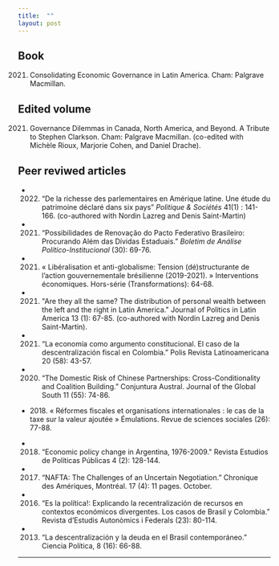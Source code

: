 ```yaml
---
title:  ""
layout: post
---
```



## Book 

2021. Consolidating Economic Governance in Latin America. Cham: Palgrave Macmillan. 


## Edited volume 

2021. Governance Dilemmas in Canada, North America, and Beyond. A Tribute to Stephen Clarkson. Cham: Palgrave Macmillan. (co-edited with Michèle Rioux, Marjorie Cohen, and Daniel Drache).


## Peer reviwed articles

* 2022. “De la richesse des parlementaires en Amérique latine. Une étude du patrimoine déclaré dans six pays” _Politique & Sociétés_ 41(1) : 141-166. (co-authored with Nordin Lazreg and Denis Saint-Martin)


* 2021. “Possibilidades de Renovação do Pacto Federativo Brasileiro: Procurando Além das Dívidas Estaduais.” _Boletim de Análise Político-Institucional_ (30): 69-76.


* 2021. « Libéralisation et anti-globalisme: Tension (dé)structurante de l’action gouvernementale brésilienne (2019-2021). » Interventions économiques. Hors-série (Transformations): 64-68. 


* 2021. "Are they all the same? The distribution of personal wealth between the left and the right in Latin America." Journal of Politics in Latin America 13 (1): 67-85. (co-authored with Nordin Lazreg and Denis Saint-Martin).


* 2021. “La economía como argumento constitucional. El caso de la descentralización fiscal en Colombia.” Polis Revista Latinoamericana 20 (58): 43-57. 


* 2020. “The Domestic Risk of Chinese Partnerships: Cross-Conditionality and Coalition Building.” Conjuntura Austral. Journal of the Global South 11 (55): 74-86. 


* 2018. « Réformes fiscales et organisations internationales : le cas de la taxe sur la valeur ajoutée » Émulations. Revue de sciences sociales (26): 77-88.  


* 2018. “Economic policy change in Argentina, 1976-2009." Revista Estudios de Políticas Públicas 4 (2): 128-144. 


* 2017. “NAFTA: The Challenges of an Uncertain Negotiation.” Chronique des Amériques, Montréal. 17 (4): 11 pages. October.  


* 2016. “Es la política!: Explicando la recentralización de recursos en contextos económicos divergentes. Los casos de Brasil y Colombia.” Revista d’Estudis Autonòmics i Federals (23): 80-114. 


* 2013. “La descentralización y la deuda en el Brasil contemporáneo.” Ciencia Política, 8 (16): 66-88.  


---
